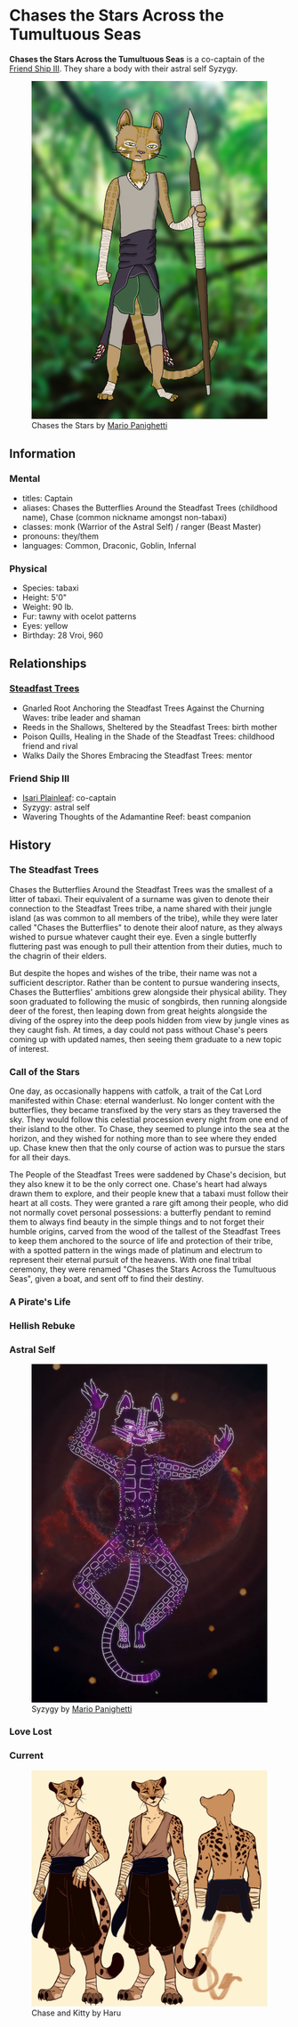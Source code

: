 # Chases the Stars Across the Tumultuous Seas

**Chases the Stars Across the Tumultuous Seas** is a co-captain of the [Friend Ship III](../fleet/friend-ship.md). They share a body with their astral self Syzygy.

<figure>
  <img src="images/chases-the-stars-mario-panighetti.jpg" alt="Drawing of a feline person with ocelot patterns on tawny fur and ears pointed upward, wearing a gray Wing Chun-style gi, a sash made from a cloak of displacement, and hand and foot wraps, holding a yklwa. They are staring sternly at the viewer. A blurry jungle scene forms the background." />
  <figcaption>Chases the Stars by <a href="https://mario.panighetti.net">Mario Panighetti</a></figcaption>
</figure>

## Information

### Mental

- titles: Captain
- aliases: Chases the Butterflies Around the Steadfast Trees (childhood name), Chase (common nickname amongst non-tabaxi)
- classes: monk (Warrior of the Astral Self) / ranger (Beast Master)
- pronouns: they/them
- languages: Common, Draconic, Goblin, Infernal

### Physical

- Species: tabaxi
- Height: 5'0"
- Weight: 90 lb.
- Fur: tawny with ocelot patterns
- Eyes: yellow
- Birthday: 28 Vroi, 960

## Relationships

### [Steadfast Trees](../../steadfast-trees/steadfast-trees.md)

- Gnarled Root Anchoring the Steadfast Trees Against the Churning Waves: tribe leader and shaman
- Reeds in the Shallows, Sheltered by the Steadfast Trees: birth mother
- Poison Quills, Healing in the Shade of the Steadfast Trees: childhood friend and rival
- Walks Daily the Shores Embracing the Steadfast Trees: mentor

### Friend Ship III

- [Isari Plainleaf](isari-plainleaf.md): co-captain
- Syzygy: astral self
- Wavering Thoughts of the Adamantine Reef: beast companion

## History

### The Steadfast Trees

Chases the Butterflies Around the Steadfast Trees was the smallest of a litter of tabaxi. Their equivalent of a surname was given to denote their connection to the Steadfast Trees tribe, a name shared with their jungle island (as was common to all members of the tribe), while they were later called "Chases the Butterflies" to denote their aloof nature, as they always wished to pursue whatever caught their eye. Even a single butterfly fluttering past was enough to pull their attention from their duties, much to the chagrin of their elders.

But despite the hopes and wishes of the tribe, their name was not a sufficient descriptor. Rather than be content to pursue wandering insects, Chases the Butterflies' ambitions grew alongside their physical ability. They soon graduated to following the music of songbirds, then running alongside deer of the forest, then leaping down from great heights alongside the diving of the osprey into the deep pools hidden from view by jungle vines as they caught fish. At times, a day could not pass without Chase's peers coming up with updated names, then seeing them graduate to a new topic of interest.

### Call of the Stars

One day, as occasionally happens with catfolk, a trait of the Cat Lord manifested within Chase: eternal wanderlust. No longer content with the butterflies, they became transfixed by the very stars as they traversed the sky. They would follow this celestial procession every night from one end of their island to the other. To Chase, they seemed to plunge into the sea at the horizon, and they wished for nothing more than to see where they ended up. Chase knew then that the only course of action was to pursue the stars for all their days.

The People of the Steadfast Trees were saddened by Chase's decision, but they also knew it to be the only correct one. Chase's heart had always drawn them to explore, and their people knew that a tabaxi must follow their heart at all costs. They were granted a rare gift among their people, who did not normally covet personal possessions: a butterfly pendant to remind them to always find beauty in the simple things and to not forget their humble origins, carved from the wood of the tallest of the Steadfast Trees to keep them anchored to the source of life and protection of their tribe, with a spotted pattern in the wings made of platinum and electrum to represent their eternal pursuit of the heavens. With one final tribal ceremony, they were renamed "Chases the Stars Across the Tumultuous Seas", given a boat, and sent off to find their destiny.

### A Pirate's Life

### Hellish Rebuke

### Astral Self

<figure>
  <img src="images/syzygy-mario-panighetti.jpg" alt="White outline of a feline person resembling chases-the-stars-mario-panighetti.jpg with ocelot patterns across their body and no clothing. They have a cheshire smile and are looking at the viewer. Their outline is surrounded with a purple glow. They float in front of a blurry image of a nebula." />
  <figcaption>Syzygy by <a href="https://mario.panighetti.net">Mario Panighetti</a></figcaption>
</figure>

### Love Lost

### Current

<figure>
  <img src="images/chase-and-kitty-haru.png" alt="Three drawings of a feline person with spotted patterns on tawny fur and rounded ears, wearing a gray Wing Chun-style gi revealing their chest, dark trousers, and hand and foot wraps. Drawing descriptions left to right: the first and second drawing share similar poses, a relaxed stance with their body facing slightly left of the viewer; the first drawing has a neutral facial expression and the left hand is held upward with claws extended; the second drawing is smiling and the left hand is at their side; the third drawing depicts the figure's head and torso from behind, with their gi removed to show their back's spot patterns." />
  <figcaption>Chase and Kitty by Haru</figcaption>
</figure>
